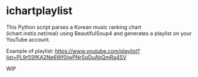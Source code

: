 # ichartplaylist
This Python script parses a Korean music ranking chart (ichart.instiz.net/real) using BeautifulSoup4 and generates a playlist on your YouTube account.

Example of playlist:
https://www.youtube.com/playlist?list=PL9r5SfKA2Ne6Wf0iwPNrSqDuAbQmRa4SV

WIP
